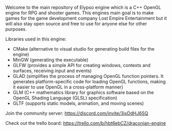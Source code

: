 Welcome to the main repository of Elypso engine which is a C++ OpenGL engine for RPG and shooter games. This engines main goal is to make games for the game development company Lost Empire Entertainment but it will also stay open source and free to use for anyone else for other purposes.

Libraries used in this engine:
- CMake (alternative to visual studio for generating build files for the engine)
- MinGW (generating the executable)
- GLFW (provides a simple API for creating windows, contexts and surfaces, receiving input and events)
- GLAD (simplifies the process of managing OpenGL function pointers. It generates platform-specific code for loading OpenGL functions, making it easier to use OpenGL in a cross-platform manner)
- GLM (C++ mathematics library for graphics software based on the OpenGL Shading Language (GLSL) specification)
- GLTF (supports static models, animation, and moving scenes)

Join the community server: https://discord.com/invite/3jxDdHJ6SQ

Check out the trello board: https://trello.com/b/hbt6ebCZ/draconian-engine
